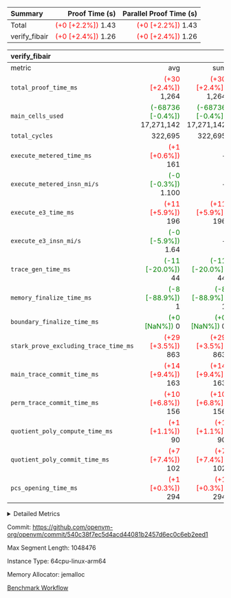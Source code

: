 | Summary | Proof Time (s) | Parallel Proof Time (s) |
|:---|---:|---:|
| Total | <span style='color: red'>(+0 [+2.2%])</span> 1.43 | <span style='color: red'>(+0 [+2.2%])</span> 1.43 |
| verify_fibair | <span style='color: red'>(+0 [+2.4%])</span> 1.26 | <span style='color: red'>(+0 [+2.4%])</span> 1.26 |


| verify_fibair |||||
|:---|---:|---:|---:|---:|
|metric|avg|sum|max|min|
| `total_proof_time_ms ` | <span style='color: red'>(+30 [+2.4%])</span> 1,264 | <span style='color: red'>(+30 [+2.4%])</span> 1,264 | <span style='color: red'>(+30 [+2.4%])</span> 1,264 | <span style='color: red'>(+30 [+2.4%])</span> 1,264 |
| `main_cells_used     ` | <span style='color: green'>(-68736 [-0.4%])</span> 17,271,142 | <span style='color: green'>(-68736 [-0.4%])</span> 17,271,142 | <span style='color: green'>(-68736 [-0.4%])</span> 17,271,142 | <span style='color: green'>(-68736 [-0.4%])</span> 17,271,142 |
| `total_cycles        ` |  322,695 |  322,695 |  322,695 |  322,695 |
| `execute_metered_time_ms` | <span style='color: red'>(+1 [+0.6%])</span> 161 | -          | -          | -          |
| `execute_metered_insn_mi/s` | <span style='color: green'>(-0 [-0.3%])</span> 1.100 | -          | <span style='color: green'>(-0 [-0.3%])</span> 1.100 | <span style='color: green'>(-0 [-0.3%])</span> 1.100 |
| `execute_e3_time_ms  ` | <span style='color: red'>(+11 [+5.9%])</span> 196 | <span style='color: red'>(+11 [+5.9%])</span> 196 | <span style='color: red'>(+11 [+5.9%])</span> 196 | <span style='color: red'>(+11 [+5.9%])</span> 196 |
| `execute_e3_insn_mi/s` | <span style='color: green'>(-0 [-5.9%])</span> 1.64 | -          | <span style='color: green'>(-0 [-5.9%])</span> 1.64 | <span style='color: green'>(-0 [-5.9%])</span> 1.64 |
| `trace_gen_time_ms   ` | <span style='color: green'>(-11 [-20.0%])</span> 44 | <span style='color: green'>(-11 [-20.0%])</span> 44 | <span style='color: green'>(-11 [-20.0%])</span> 44 | <span style='color: green'>(-11 [-20.0%])</span> 44 |
| `memory_finalize_time_ms` | <span style='color: green'>(-8 [-88.9%])</span> 1 | <span style='color: green'>(-8 [-88.9%])</span> 1 | <span style='color: green'>(-8 [-88.9%])</span> 1 | <span style='color: green'>(-8 [-88.9%])</span> 1 |
| `boundary_finalize_time_ms` | <span style='color: green'>(+0 [NaN%])</span> 0 | <span style='color: green'>(+0 [NaN%])</span> 0 | <span style='color: green'>(+0 [NaN%])</span> 0 | <span style='color: green'>(+0 [NaN%])</span> 0 |
| `stark_prove_excluding_trace_time_ms` | <span style='color: red'>(+29 [+3.5%])</span> 863 | <span style='color: red'>(+29 [+3.5%])</span> 863 | <span style='color: red'>(+29 [+3.5%])</span> 863 | <span style='color: red'>(+29 [+3.5%])</span> 863 |
| `main_trace_commit_time_ms` | <span style='color: red'>(+14 [+9.4%])</span> 163 | <span style='color: red'>(+14 [+9.4%])</span> 163 | <span style='color: red'>(+14 [+9.4%])</span> 163 | <span style='color: red'>(+14 [+9.4%])</span> 163 |
| `perm_trace_commit_time_ms` | <span style='color: red'>(+10 [+6.8%])</span> 156 | <span style='color: red'>(+10 [+6.8%])</span> 156 | <span style='color: red'>(+10 [+6.8%])</span> 156 | <span style='color: red'>(+10 [+6.8%])</span> 156 |
| `quotient_poly_compute_time_ms` | <span style='color: red'>(+1 [+1.1%])</span> 90 | <span style='color: red'>(+1 [+1.1%])</span> 90 | <span style='color: red'>(+1 [+1.1%])</span> 90 | <span style='color: red'>(+1 [+1.1%])</span> 90 |
| `quotient_poly_commit_time_ms` | <span style='color: red'>(+7 [+7.4%])</span> 102 | <span style='color: red'>(+7 [+7.4%])</span> 102 | <span style='color: red'>(+7 [+7.4%])</span> 102 | <span style='color: red'>(+7 [+7.4%])</span> 102 |
| `pcs_opening_time_ms ` | <span style='color: red'>(+1 [+0.3%])</span> 294 | <span style='color: red'>(+1 [+0.3%])</span> 294 | <span style='color: red'>(+1 [+0.3%])</span> 294 | <span style='color: red'>(+1 [+0.3%])</span> 294 |



<details>
<summary>Detailed Metrics</summary>

|  | verify_program_compile_ms | total_cells | stark_prove_excluding_trace_time_ms | quotient_poly_compute_time_ms | quotient_poly_commit_time_ms | perm_trace_commit_time_ms | pcs_opening_time_ms | main_trace_commit_time_ms | app proof_time_ms |
| --- | --- | --- | --- | --- | --- | --- | --- | --- |
|  | 7 | 65,536 | 48 | 1 | 6 | 0 | 31 | 8 | 1,276 | 

| air_name | rows | quotient_deg | main_cols | interactions | constraints | cells |
| --- | --- | --- | --- | --- | --- | --- |
| AccessAdapterAir<2> |  | 2 |  | 5 | 12 |  | 
| AccessAdapterAir<4> |  | 2 |  | 5 | 12 |  | 
| AccessAdapterAir<8> |  | 2 |  | 5 | 12 |  | 
| FibonacciAir | 32,768 | 1 | 2 |  | 5 | 65,536 | 
| FriReducedOpeningAir |  | 2 |  | 39 | 71 |  | 
| JalRangeCheckAir |  | 2 |  | 9 | 14 |  | 
| NativePoseidon2Air<BabyBearParameters>, 1> |  | 2 |  | 136 | 572 |  | 
| PhantomAir |  | 2 |  | 3 | 5 |  | 
| ProgramAir |  | 1 |  | 1 | 4 |  | 
| VariableRangeCheckerAir |  | 1 |  | 1 | 4 |  | 
| VmAirWrapper<AluNativeAdapterAir, FieldArithmeticCoreAir> |  | 2 |  | 15 | 27 |  | 
| VmAirWrapper<BranchNativeAdapterAir, BranchEqualCoreAir<1> |  | 2 |  | 11 | 25 |  | 
| VmAirWrapper<NativeAdapterAir<2, 0>, PublicValuesCoreAir> |  | 2 |  | 11 | 29 |  | 
| VmAirWrapper<NativeLoadStoreAdapterAir<1>, NativeLoadStoreCoreAir<1> |  | 2 |  | 15 | 20 |  | 
| VmAirWrapper<NativeLoadStoreAdapterAir<4>, NativeLoadStoreCoreAir<4> |  | 2 |  | 15 | 20 |  | 
| VmAirWrapper<NativeVectorizedAdapterAir<4>, FieldExtensionCoreAir> |  | 2 |  | 15 | 27 |  | 
| VmConnectorAir |  | 2 |  | 5 | 11 |  | 
| VolatileBoundaryAir |  | 2 |  | 7 | 19 |  | 

| group | trace_gen_time_ms | total_proof_time_ms | total_cycles | total_cells | stark_prove_excluding_trace_time_ms | quotient_poly_compute_time_ms | quotient_poly_commit_time_ms | perm_trace_commit_time_ms | pcs_opening_time_ms | memory_finalize_time_ms | main_trace_commit_time_ms | main_cells_used | insns | generate_perm_trace_time_ms_time_ms | fri.log_blowup | execute_metered_time_ms | execute_metered_insn_mi/s | execute_e3_time_ms | execute_e3_insn_mi/s | boundary_finalize_time_ms |
| --- | --- | --- | --- | --- | --- | --- | --- | --- | --- | --- | --- | --- | --- | --- | --- | --- | --- | --- | --- | --- |
| verify_fibair | 44 | 1,264 | 322,695 | 62,474,410 | 863 | 90 | 102 | 156 | 294 | 1 | 163 | 17,271,142 | 322,696 | 52 | 1 | 161 | 1.100 | 196 | 1.64 | 0 | 

| group | air_name | rows | prep_cols | perm_cols | main_cols | cells |
| --- | --- | --- | --- | --- | --- | --- |
| verify_fibair | AccessAdapterAir<2> | 131,072 |  | 16 | 11 | 3,538,944 | 
| verify_fibair | AccessAdapterAir<4> | 65,536 |  | 16 | 13 | 1,900,544 | 
| verify_fibair | AccessAdapterAir<8> | 128 |  | 16 | 17 | 4,224 | 
| verify_fibair | FriReducedOpeningAir | 2,048 |  | 84 | 27 | 227,328 | 
| verify_fibair | JalRangeCheckAir | 32,768 |  | 28 | 12 | 1,310,720 | 
| verify_fibair | NativePoseidon2Air<BabyBearParameters>, 1> | 32,768 |  | 312 | 398 | 23,265,280 | 
| verify_fibair | PhantomAir | 16,384 |  | 12 | 6 | 294,912 | 
| verify_fibair | ProgramAir | 8,192 |  | 8 | 10 | 147,456 | 
| verify_fibair | VariableRangeCheckerAir | 262,144 | 2 | 8 | 1 | 2,359,296 | 
| verify_fibair | VmAirWrapper<AluNativeAdapterAir, FieldArithmeticCoreAir> | 262,144 |  | 36 | 29 | 17,039,360 | 
| verify_fibair | VmAirWrapper<BranchNativeAdapterAir, BranchEqualCoreAir<1> | 32,768 |  | 28 | 23 | 1,671,168 | 
| verify_fibair | VmAirWrapper<NativeLoadStoreAdapterAir<1>, NativeLoadStoreCoreAir<1> | 65,536 |  | 40 | 21 | 3,997,696 | 
| verify_fibair | VmAirWrapper<NativeLoadStoreAdapterAir<4>, NativeLoadStoreCoreAir<4> | 32,768 |  | 40 | 27 | 2,195,456 | 
| verify_fibair | VmAirWrapper<NativeVectorizedAdapterAir<4>, FieldExtensionCoreAir> | 32,768 |  | 36 | 38 | 2,424,832 | 
| verify_fibair | VmConnectorAir | 2 | 1 | 16 | 5 | 42 | 
| verify_fibair | VolatileBoundaryAir | 65,536 |  | 20 | 12 | 2,097,152 | 

| group | trace_height_constraint | weighted_sum | threshold |
| --- | --- | --- | --- |
| verify_fibair | 0 | 1,085,444 | 2,013,265,921 | 
| verify_fibair | 1 | 5,411,200 | 2,013,265,921 | 
| verify_fibair | 2 | 542,722 | 2,013,265,921 | 
| verify_fibair | 3 | 5,476,612 | 2,013,265,921 | 
| verify_fibair | 4 | 65,536 | 2,013,265,921 | 
| verify_fibair | 5 | 12,851,850 | 2,013,265,921 | 

| trace_height_constraint | threshold |
| --- | --- |
| 0 | 2,013,265,921 | 

</details>


Commit: https://github.com/openvm-org/openvm/commit/540c38f7ec5d4acd44081b2457d6ec0c6eb2eed1

Max Segment Length: 1048476

Instance Type: 64cpu-linux-arm64

Memory Allocator: jemalloc

[Benchmark Workflow](https://github.com/openvm-org/openvm/actions/runs/15974590624)
